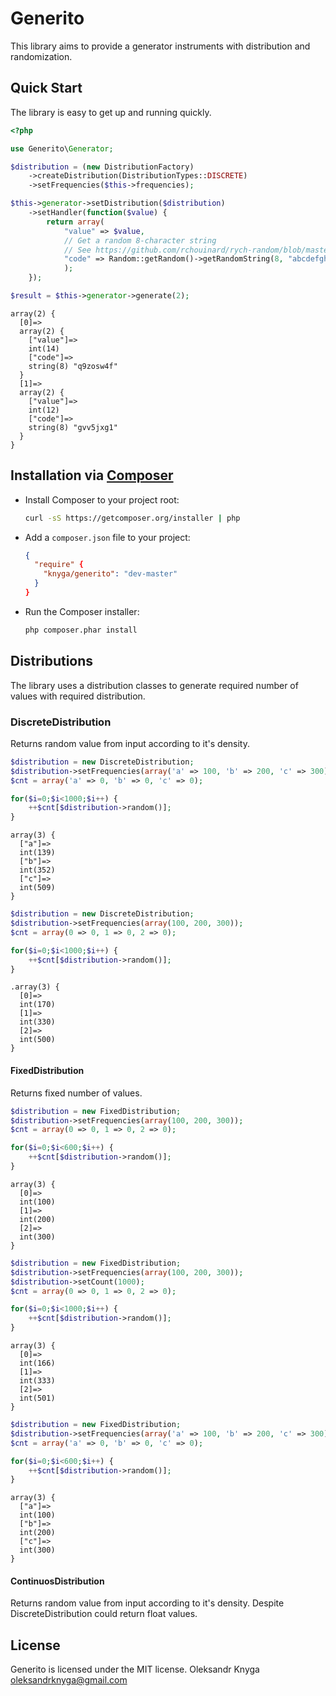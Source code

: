 Generito
========================
This library aims to provide a generator instruments with distribution and randomization.


Quick Start
-----------

The library is easy to get up and running quickly.

```php
<?php

use Generito\Generator;

$distribution = (new DistributionFactory)
    ->createDistribution(DistributionTypes::DISCRETE)
    ->setFrequencies($this->frequencies);

$this->generator->setDistribution($distribution)
    ->setHandler(function($value) {
        return array(
            "value" => $value,
            // Get a random 8-character string
            // See https://github.com/rchouinard/rych-random/blob/master/Random.php
            "code" => Random::getRandom()->getRandomString(8, "abcdefghijklmnopqrstuvwxyz0123456789")
            );
    });

$result = $this->generator->generate(2);
```

```
array(2) {
  [0]=>
  array(2) {
    ["value"]=>
    int(14)
    ["code"]=>
    string(8) "q9zosw4f"
  }
  [1]=>
  array(2) {
    ["value"]=>
    int(12)
    ["code"]=>
    string(8) "gvv5jxg1"
  }
}
```


Installation via [Composer](http://getcomposer.org/)
------------

 * Install Composer to your project root:
    ```bash
    curl -sS https://getcomposer.org/installer | php
    ```

 * Add a `composer.json` file to your project:
    ```json
    {
      "require" {
        "knyga/generito": "dev-master"
      }
    }
    ```

 * Run the Composer installer:
    ```bash
    php composer.phar install
    ```


Distributions
----------

The library uses a distribution classes to generate required number of values with required distribution.

### DiscreteDistribution

Returns random value from input according to it's density.

```php
$distribution = new DiscreteDistribution;
$distribution->setFrequencies(array('a' => 100, 'b' => 200, 'c' => 300));
$cnt = array('a' => 0, 'b' => 0, 'c' => 0);

for($i=0;$i<1000;$i++) {
    ++$cnt[$distribution->random()];
}
```

```
array(3) {
  ["a"]=>
  int(139)
  ["b"]=>
  int(352)
  ["c"]=>
  int(509)
}
```

```php
$distribution = new DiscreteDistribution;
$distribution->setFrequencies(array(100, 200, 300));
$cnt = array(0 => 0, 1 => 0, 2 => 0);

for($i=0;$i<1000;$i++) {
    ++$cnt[$distribution->random()];
}
```

```
.array(3) {
  [0]=>
  int(170)
  [1]=>
  int(330)
  [2]=>
  int(500)
}
```

#### FixedDistribution

Returns fixed number of values.

```php
$distribution = new FixedDistribution;
$distribution->setFrequencies(array(100, 200, 300));
$cnt = array(0 => 0, 1 => 0, 2 => 0);

for($i=0;$i<600;$i++) {
    ++$cnt[$distribution->random()];
}
```

```
array(3) {
  [0]=>
  int(100)
  [1]=>
  int(200)
  [2]=>
  int(300)
}
```

```php
$distribution = new FixedDistribution;
$distribution->setFrequencies(array(100, 200, 300));
$distribution->setCount(1000);
$cnt = array(0 => 0, 1 => 0, 2 => 0);

for($i=0;$i<1000;$i++) {
    ++$cnt[$distribution->random()];
}
```

```
array(3) {
  [0]=>
  int(166)
  [1]=>
  int(333)
  [2]=>
  int(501)
}
```

```php
$distribution = new FixedDistribution;
$distribution->setFrequencies(array('a' => 100, 'b' => 200, 'c' => 300));
$cnt = array('a' => 0, 'b' => 0, 'c' => 0);

for($i=0;$i<600;$i++) {
    ++$cnt[$distribution->random()];
}
```

```
array(3) {
  ["a"]=>
  int(100)
  ["b"]=>
  int(200)
  ["c"]=>
  int(300)
}
```

#### ContinuosDistribution

Returns random value from input according to it's density. Despite DiscreteDistribution could return float values.


License
-------

Generito is licensed under the MIT license.
Oleksandr Knyga <oleksandrknyga@gmail.com>
